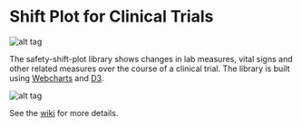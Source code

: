 # Shift Plot for Clinical Trials

![alt tag](https://user-images.githubusercontent.com/31038805/33946258-4d8cc192-dfef-11e7-8049-f63ff351d826.gif)

The safety-shift-plot library shows changes in lab measures, vital signs and other related measures over the course of a clinical trial. The library is built using [Webcharts](https://github.com/RhoInc/Webcharts) and [D3](https://www.d3js.org). 

![alt tag](https://user-images.githubusercontent.com/31038805/33946248-46a9933c-dfef-11e7-8ac3-7f9ed6bcddf6.gif)

See the [wiki](https://github.com/RhoInc/safety-shift-plot/wiki) for more details.
